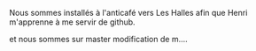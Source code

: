 Nous sommes installés à l'anticafé vers Les Halles afin que Henri m'apprenne à me servir de github.

et nous sommes sur master
modification de m....
